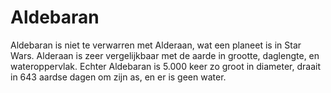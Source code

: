 # Aldebaran

Aldebaran is niet te verwarren met Alderaan, wat een planeet is in Star Wars.
Alderaan is zeer vergelijkbaar met de aarde in grootte, daglengte, en
wateroppervlak. Echter Aldebaran is 5.000 keer zo groot in diameter, draait in
643 aardse dagen om zijn as, en er is geen water.
